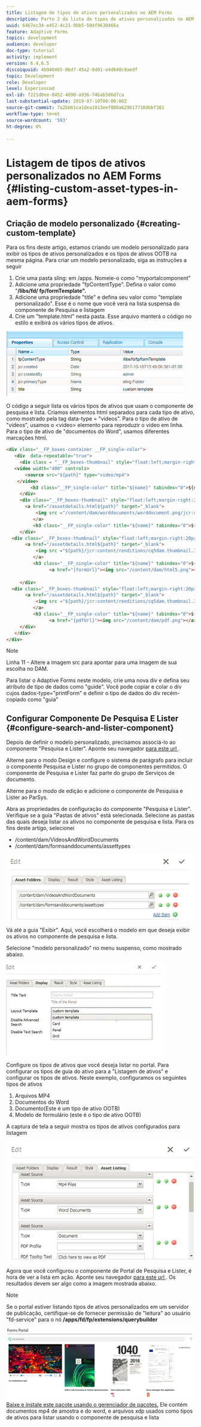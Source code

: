```yaml
---
title: Listagem de tipos de ativos personalizados no AEM Forms
description: Parte 2 da lista de tipos de ativos personalizados no AEM Forms
uuid: 6467ec34-e452-4c21-9bb5-504f9630466a
feature: Adaptive Forms
topics: development
audience: developer
doc-type: tutorial
activity: implement
version: 6.4,6.5
discoiquuid: 4b940465-0bd7-45a2-8d01-e4d640c9aedf
topic: Development
role: Developer
level: Experienced
exl-id: f221d8ee-0452-4690-a936-74bab506d7ca
last-substantial-update: 2019-07-10T00:00:00Z
source-git-commit: 7a2bb61ca1dea1013eef088a629b17718dbbf381
workflow-type: tm+mt
source-wordcount: '593'
ht-degree: 0%

---
```


# Listagem de tipos de ativos personalizados no AEM Forms {#listing-custom-asset-types-in-aem-forms}

## Criação de modelo personalizado {#creating-custom-template}

Para os fins deste artigo, estamos criando um modelo personalizado para exibir os tipos de ativos personalizados e os tipos de ativos OOTB na mesma página. Para criar um modelo personalizado, siga as instruções a seguir

1. Crie uma pasta sling: em /apps. Nomeie-o como &quot;myportalcomponent&quot;
1. Adicione uma propriedade &quot;fpContentType&quot;. Defina o valor como &quot;**/libs/fd/ fp/formTemplate&quot;.**
1. Adicione uma propriedade &quot;title&quot; e defina seu valor como &quot;template personalizado&quot;. Esse é o nome que você verá na lista suspensa do componente de Pesquisa e listagem
1. Crie um &quot;template.html&quot; nesta pasta. Esse arquivo manterá o código no estilo e exibirá os vários tipos de ativos.

![appsfolder](assets/appsfolder_.png)

O código a seguir lista os vários tipos de ativos que usam o componente de pesquisa e lista. Criamos elementos html separados para cada tipo de ativo, como mostrado pela tag data-type = &quot;videos&quot;. Para o tipo de ativo de &quot;vídeos&quot;, usamos o &lt;video> elemento para reproduzir o vídeo em linha. Para o tipo de ativo de &quot;documentos do Word&quot;, usamos diferentes marcações html.

```html
<div class="__FP_boxes-container __FP_single-color">
   <div  data-repeatable="true">
     <div class = "__FP_boxes-thumbnail" style="float:left;margin-right:20px;" data-type = "videos">
   <video width="400" controls>
       <source src="${path}" type="video/mp4">
    </video>
         <h3 class="__FP_single-color" title="${name}" tabindex="0">${name}</h3>
     </div>
     <div class="__FP_boxes-thumbnail" style="float:left;margin-right:20px;" data-type = "worddocuments">
       <a href="/assetdetails.html${path}" target="_blank">
           <img src ="/content/dam/worddocuments/worddocument.png/jcr:content/renditions/cq5dam.thumbnail.319.319.png"/>
          </a>
          <h3 class="__FP_single-color" title="${name}" tabindex="0">${name}</h3>
     </div>
  <div class="__FP_boxes-thumbnail" style="float:left;margin-right:20px;" data-type = "xfaForm">
       <a href="/assetdetails.html${path}" target="_blank">
           <img src ="${path}/jcr:content/renditions/cq5dam.thumbnail.319.319.png"/>
          </a>
          <h3 class="__FP_single-color" title="${name}" tabindex="0">${name}</h3>
                <a href="{formUrl}"><img src="/content/dam/html5.png"></a><p>

     </div>
  <div class="__FP_boxes-thumbnail" style="float:left;margin-right:20px;" data-type = "printForm">
       <a href="/assetdetails.html${path}" target="_blank">
           <img src ="${path}/jcr:content/renditions/cq5dam.thumbnail.319.319.png"/>
          </a>
          <h3 class="__FP_single-color" title="${name}" tabindex="0">${name}</h3>
                <a href="{pdfUrl}"><img src="/content/dam/pdf.png"></a><p>
     </div>
   </div>
</div>
```

>[!NOTE]
>
>Linha 11 - Altere a imagem src para apontar para uma imagem de sua escolha no DAM.
>
>Para listar o Adaptive Forms neste modelo, crie uma nova div e defina seu atributo de tipo de dados como &quot;guide&quot;. Você pode copiar e colar o div cujos dados-type=&quot;printForm&quot; e definir o tipo de dados do div recém-copiado como &quot;guia&quot;

## Configurar Componente De Pesquisa E Lister {#configure-search-and-lister-component}

Depois de definir o modelo personalizado, precisamos associá-lo ao componente &quot;Pesquisa e Lister&quot;. Aponte seu navegador [para este url ](http://localhost:4502/editor.html/content/AemForms/CustomPortal.html).

Alterne para o modo Design e configure o sistema de parágrafo para incluir o componente Pesquisa e Lister no grupo de componentes permitidos. O componente de Pesquisa e Lister faz parte do grupo de Serviços de documento.

Alterne para o modo de edição e adicione o componente de Pesquisa e Lister ao ParSys.

Abra as propriedades de configuração do componente &quot;Pesquisa e Lister&quot;. Verifique se a guia &quot;Pastas de ativos&quot; está selecionada. Selecione as pastas das quais deseja listar os ativos no componente de pesquisa e lista. Para os fins deste artigo, selecionei

* /content/dam/VideosAndWordDocuments
* /content/dam/formsanddocuments/assettypes

![assetfolder](assets/selectingassetfolders.png)

Vá até a guia &quot;Exibir&quot;. Aqui, você escolherá o modelo em que deseja exibir os ativos no componente de pesquisa e lista.

Selecione &quot;modelo personalizado&quot; no menu suspenso, como mostrado abaixo.

![searchandlister](assets/searchandlistercomponent.gif)

Configure os tipos de ativos que você deseja listar no portal. Para configurar os tipos de guia do ativo para a &quot;Listagem de ativos&quot; e configurar os tipos de ativos. Neste exemplo, configuramos os seguintes tipos de ativos

1. Arquivos MP4
1. Documentos do Word
1. Documento(Este é um tipo de ativo OOTB)
1. Modelo de formulário (este é o tipo de ativo OOTB)

A captura de tela a seguir mostra os tipos de ativos configurados para listagem

![assettypes](assets/assettypes.png)

Agora que você configurou o componente de Portal de Pesquisa e Lister, é hora de ver a lista em ação. Aponte seu navegador [para este url ](http://localhost:4502/content/AemForms/CustomPortal.html?wcmmode=disabled). Os resultados devem ser algo como a imagem mostrada abaixo.

>[!NOTE]
>
>Se o portal estiver listando tipos de ativos personalizados em um servidor de publicação, certifique-se de fornecer permissão de &quot;leitura&quot; ao usuário &quot;fd-service&quot; para o nó **/apps/fd/fp/extensions/querybuilder**

![assettypes](assets/assettypeslistings.png)
[Baixe e instale este pacote usando o gerenciador de pacotes.](assets/customassettypekt1.zip) Ele contém documentos mp4 de amostra e do word, e arquivos xdp usados como tipos de ativos para listar usando o componente de pesquisa e lista
